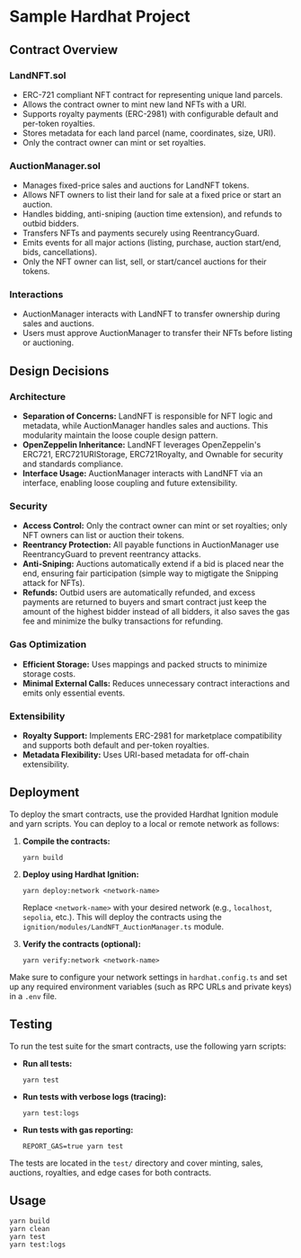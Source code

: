 # Sample Hardhat Project

## Contract Overview

### LandNFT.sol
- ERC-721 compliant NFT contract for representing unique land parcels.
- Allows the contract owner to mint new land NFTs with a URI.
- Supports royalty payments (ERC-2981) with configurable default and per-token royalties.
- Stores metadata for each land parcel (name, coordinates, size, URI).
- Only the contract owner can mint or set royalties.

### AuctionManager.sol
- Manages fixed-price sales and auctions for LandNFT tokens.
- Allows NFT owners to list their land for sale at a fixed price or start an auction.
- Handles bidding, anti-sniping (auction time extension), and refunds to outbid bidders.
- Transfers NFTs and payments securely using ReentrancyGuard.
- Emits events for all major actions (listing, purchase, auction start/end, bids, cancellations).
- Only the NFT owner can list, sell, or start/cancel auctions for their tokens.

### Interactions
- AuctionManager interacts with LandNFT to transfer ownership during sales and auctions.
- Users must approve AuctionManager to transfer their NFTs before listing or auctioning.

## Design Decisions

### Architecture
- **Separation of Concerns:** LandNFT is responsible for NFT logic and metadata, while AuctionManager handles sales and auctions. This modularity maintain the loose couple design pattern.
- **OpenZeppelin Inheritance:** LandNFT leverages OpenZeppelin's ERC721, ERC721URIStorage, ERC721Royalty, and Ownable for security and standards compliance.
- **Interface Usage:** AuctionManager interacts with LandNFT via an interface, enabling loose coupling and future extensibility.

### Security
- **Access Control:** Only the contract owner can mint or set royalties; only NFT owners can list or auction their tokens.
- **Reentrancy Protection:** All payable functions in AuctionManager use ReentrancyGuard to prevent reentrancy attacks.
- **Anti-Sniping:** Auctions automatically extend if a bid is placed near the end, ensuring fair participation (simple way to migtigate the Snipping attack for NFTs).
- **Refunds:** Outbid users are automatically refunded, and excess payments are returned to buyers and smart contract just keep the amount of the highest bidder instead of all bidders, it also saves the gas fee and minimize the bulky transactions for refunding.

### Gas Optimization
- **Efficient Storage:** Uses mappings and packed structs to minimize storage costs.
- **Minimal External Calls:** Reduces unnecessary contract interactions and emits only essential events.

### Extensibility
- **Royalty Support:** Implements ERC-2981 for marketplace compatibility and supports both default and per-token royalties.
- **Metadata Flexibility:** Uses URI-based metadata for off-chain extensibility.

## Deployment

To deploy the smart contracts, use the provided Hardhat Ignition module and yarn scripts. You can deploy to a local or remote network as follows:

1. **Compile the contracts:**
   ```shell
   yarn build
   ```
2. **Deploy using Hardhat Ignition:**
   ```shell
   yarn deploy:network <network-name>
   ```
   Replace `<network-name>` with your desired network (e.g., `localhost`, `sepolia`, etc.).
   This will deploy the contracts using the `ignition/modules/LandNFT_AuctionManager.ts` module.

3. **Verify the contracts (optional):**
   ```shell
   yarn verify:network <network-name>
   ```

Make sure to configure your network settings in `hardhat.config.ts` and set up any required environment variables (such as RPC URLs and private keys) in a `.env` file.

## Testing

To run the test suite for the smart contracts, use the following yarn scripts:

- **Run all tests:**
  ```shell
  yarn test
  ```
- **Run tests with verbose logs (tracing):**
  ```shell
  yarn test:logs
  ```
- **Run tests with gas reporting:**
  ```shell
  REPORT_GAS=true yarn test
  ```

The tests are located in the `test/` directory and cover minting, sales, auctions, royalties, and edge cases for both contracts.

## Usage

```shell
yarn build
yarn clean
yarn test
yarn test:logs
```
